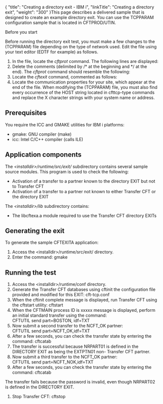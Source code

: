 {
    "title": "Creating  a directory exit - IBM i",
    "linkTitle": "Creating a directory exit",
    "weight": "300"
}This page describes a delivered sample that is designed to create an example directory exit. You can use the <span class="code">TCPPARAM </span>configuration sample that is located in <span class="code">CFTPROD/UTIN</span>.

Before you start

Before running the directory exit test, you must make a few changes to the <span class="code">(TCPPARAM)</span> file depending on the type of network used. Edit the file using
your text editor (EDTF for example) as follows.

1.  In the file, locate
    the *cftprot* command. The following lines are displayed:
2.  Delete the comments (delimited
    by /\* at the beginning and \*/ at the end). The *cftprot* command should resemble the following:
3.  Locate the *cftexit* command,
    commented as follows:
4.  Locate the communication properties
    for your site, which appear at the end of the file. When
    modifying the (<span class="code">TCPPARAM</span>) file, you must also find every occurrence
    of the HOST string located in cfttcp-type commands and replace the X character
    strings with your system name or address.

## Prerequisites

You require the ICC and GMAKE utilities for IBM i platforms:

-   gmake: GNU compiler (make)
-   icc: Intel C/C++ compiler (calls ILE)

## Application components

The *&lt;installdir>/runtime/src/exit/* subdirectory contains several sample source
modules. This program is used to check the following:

-   Activation
    of a transfer to a partner known to the directory EXIT but not to Transfer
    CFT
-   Activation
    of a transfer to a partner not known to either <span class="mc-variable axway_variables.Component_Short_Name variable">Transfer CFT</span> or the directory
    EXIT

The *&lt;installdir>/lib* subdirectory contains:

-   The<span class="code"> libcftexa.a</span>
    module required to use the <span class="mc-variable axway_variables.Component_Short_Name variable">Transfer CFT</span> directory EXITs

## Generating the exit

To generate the sample CFTEXITA application:

1.  Access the <span class="code">&lt;installdir>/runtime/src/exit/ </span>directory.
2.  Enter the command: <span class="code">gmake</span>

## Running the test

1.  Access the <span class="code">&lt;installdir>/runtime/conf </span>directory.
2.  Generate the <span class="mc-variable axway_variables.Component_Short_Name variable">Transfer CFT</span> databases
    using <span class="code">cftinit</span> the configuration file provided
    and modified for this EXIT:<span class="code"> cft-tcp.conf</span>
3.  When the<span class="code"> cftinit complete </span>
    message is displayed, run <span class="mc-variable axway_variables.Component_Short_Name variable">Transfer CFT</span> using the <span class="code">cftstart </span>utility: <span class="code">cftstart</span>
4.  When the<span class="code"> CFTMAIN process
    ID is xxxxx</span> message is displayed, perform an initial standard transfer
    using the command:  
    <span class="code">CFTUTIL send part=BOSTON, idf=TXT</span>
5.  Now submit a second transfer
    to the <span class="code">NCFT\_OK</span> partner:  
    <span class="code">CFTUTIL send part=NCFT\_OK,idf=TXT</span>
6.  After a few seconds, you can
    check the transfer state by entering the command: <span class="code">cftcatab</span>
7.  The transfer is successful
    because NRPART01 is defined in the DIRECTORY EXIT as being the EXTPTN01
    non- <span class="mc-variable axway_variables.Component_Short_Name variable">Transfer CFT</span> partner.
8.  Now submit a third transfer
    to the NCFT\_OK partner:  
    <span class="code">CFTUTIL send part=NCFT\_NOK,idf=TXT</span>
9.  After a few seconds, you can
    check the transfer state by entering the command: <span class="code">cftcatab</span>

The transfer fails because the password is invalid, even though NRPART02
is defined in the DIRECTORY EXIT.

1.  Stop <span class="mc-variable axway_variables.Component_Short_Name variable">Transfer CFT</span>: <span class="code">cftstop</span>
